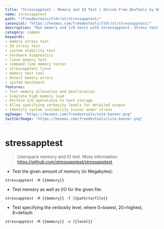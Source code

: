 ```yaml
---
title: "Stressapptest - Memory and IO Test | Online Free DevTools by Hexmos"
name: stressapptest
path: "/freedevtools/tldr/st/stressapptest/"
canonical: "https://hexmos.com/freedevtools/tldr/st/stressapptest/"
description: "Run memory and I/O tests with Stressapptest. Stress test your system's memory and identify hardware issues effectively. Free online tool, no registration required."
category: common
keywords:
- memory stress test
- IO stress test
- system stability test
- hardware diagnostics
- linux memory test
- command line memory tester
- stressapptest linux
- memory test tool
- detect memory errors
- system benchmark
features:
- Test memory allocation and deallocation
- Simulate high memory load
- Perform I/O operations to test storage
- Allow specifying verbosity levels for detailed output
- Identify system instability issues under stress
ogImage: "https://hexmos.com/freedevtools/site-banner.png"
twitterImage: "https://hexmos.com/freedevtools/site-banner.png"
---
```


# stressapptest

> Userspace memory and IO test.
> More information: <https://github.com/stressapptest/stressapptest>.

- Test the given amount of memory (in Megabytes):

`stressapptest -M {{memory}}`

- Test memory as well as I/O for the given file:

`stressapptest -M {{memory}} -f {{path/to/file}}`

- Test specifying the verbosity level, where 0=lowest, 20=highest, 8=default:

`stressapptest -M {{memory}} -v {{level}}`

